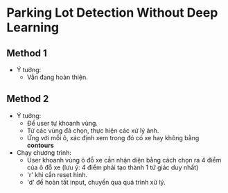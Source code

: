 # Parking Lot Detection Without Deep Learning

## Method 1
- Ý tưởng:
  - Vẫn đang hoàn thiện.
## Method 2
- Ý tưởng:
  - Để user tự khoanh vùng.
  - Từ các vùng đã chọn, thực hiện các xử lý ảnh.
  - Ứng với mỗi ô, xác định xem trong đó có xe hay không bằng **contours**
- Chạy chương trình:
  - User khoanh vùng ô đỗ xe cần nhận diện bằng cách chọn ra 4 điểm của ô đỗ xe (lưu ý: 4 điểm phải tạo thành 1 tứ giác duy nhất)
  - 'r' khi cần reset hình.
  - 'd' để hoàn tất input, chuyển qua quá trình xử lý.
